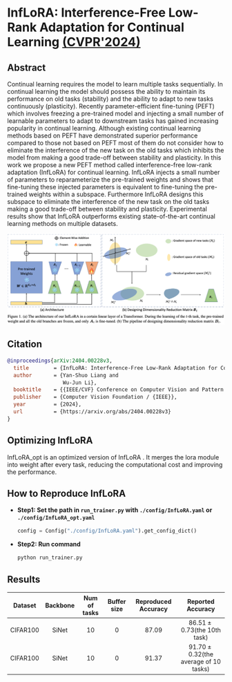 # InfLoRA: Interference-Free Low-Rank Adaptation for Continual Learning [(CVPR&#39;2024)](https://openaccess.thecvf.com/content/CVPR2024/html/Liang_InfLoRA_Interference-Free_Low-Rank_Adaptation_for_Continual_Learning_CVPR_2024_paper.html)

## Abstract
Continual learning requires the model to learn multiple tasks sequentially. In continual learning the model should possess the ability to maintain its performance on old tasks (stability) and the ability to adapt to new tasks continuously (plasticity). Recently parameter-efficient fine-tuning (PEFT) which involves freezing a pre-trained model and injecting a small number of learnable parameters to adapt to downstream tasks has gained increasing popularity in continual learning. Although existing continual learning methods based on PEFT have demonstrated superior performance compared to those not based on PEFT most of them do not consider how to eliminate the interference of the new task on the old tasks which inhibits the model from making a good trade-off between stability and plasticity. In this work we propose a new PEFT method called interference-free low-rank adaptation (InfLoRA) for continual learning. InfLoRA injects a small number of parameters to reparameterize the pre-trained weights and shows that fine-tuning these injected parameters is equivalent to fine-tuning the pre-trained weights within a subspace. Furthermore InfLoRA designs this subspace to eliminate the interference of the new task on the old tasks making a good trade-off between stability and plasticity. Experimental results show that InfLoRA outperforms existing state-of-the-art continual learning methods on multiple datasets.

![InfLoRA](../../resources/imgs/InfLoRA.png)

## Citation

```bibtex
@inproceedings{arXiv:2404.00228v3,
  title        = {InfLoRA: Interference-Free Low-Rank Adaptation for Continual Learning},
  author       = {Yan-Shuo Liang and
                  Wu-Jun Li},
  booktitle    = {{IEEE/CVF} Conference on Computer Vision and Pattern Recognition, {CVPR} 2024, Seattle, Washington},
  publisher    = {Computer Vision Foundation / {IEEE}},
  year         = {2024},
  url          = {https://arxiv.org/abs/2404.00228v3}
}
```

## Optimizing InfLoRA

InfLoRA_opt is an optimized version of InfLoRA . It merges the lora module into weight after every task, reducing the computational cost and improving the performance.

## How to Reproduce InfLoRA

- **Step1: Set the path in `run_trainer.py` with `./config/InfLoRA.yaml` or `./config/InfLoRA_opt.yaml`**
  ```python
  config = Config("./config/InfLoRA.yaml").get_config_dict()
  ```
- **Step2: Run command**
  ```python
  python run_trainer.py
  ```

## Results

| Dataset  | Backbone | Num of tasks | Buffer size | Reproduced Accuracy |             Reported Accuracy             |
| :------: | :------: | :----------: | :---------: | :-----------------: | :---------------------------------------: |
| CIFAR100 |  SiNet   |      10      |      0      |        87.09        |      $86.51 \pm 0.73$(the 10th task)      |
| CIFAR100 |  SiNet   |      10      |      0      |        91.37        | $91.70 \pm 0.32$(the average of 10 tasks) |
